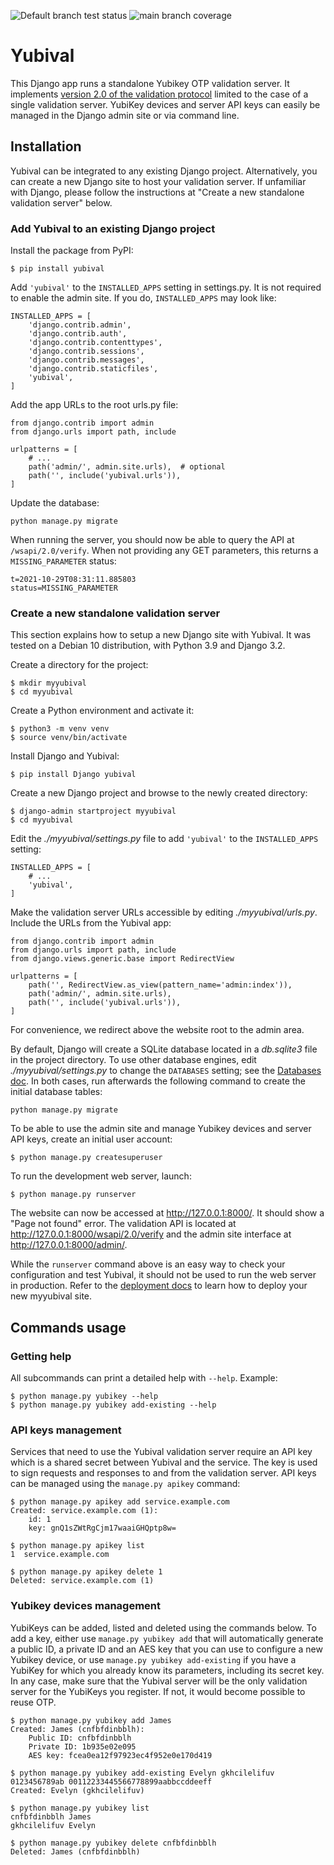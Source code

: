 ![Default branch test status](https://github.com/bruot/yubival/actions/workflows/test.yml/badge.svg)
![main branch coverage](https://codecov.io/gh/bruot/yubival/branch/main/graph/badge.svg?token=PNVDEEOHTU)


# Yubival

This Django app runs a standalone Yubikey OTP validation server. It implements [version 2.0 of the validation protocol](https://developers.yubico.com/yubikey-val/Validation_Protocol_V2.0.html) limited to the case of a single validation server. YubiKey devices and server API keys can easily be managed in the Django admin site or via command line.


## Installation

Yubival can be integrated to any existing Django project. Alternatively, you can create a new Django site to host your validation server. If unfamiliar with Django, please follow the instructions at "Create a new standalone validation server" below.


### Add Yubival to an existing Django project

Install the package from PyPI:

```
$ pip install yubival
```

Add `'yubival'` to the `INSTALLED_APPS` setting in settings.py. It is not required to enable the admin site. If you do, `INSTALLED_APPS` may look like:

```
INSTALLED_APPS = [
    'django.contrib.admin',
    'django.contrib.auth',
    'django.contrib.contenttypes',
    'django.contrib.sessions',
    'django.contrib.messages',
    'django.contrib.staticfiles',
    'yubival',
]
```

Add the app URLs to the root urls.py file:

```
from django.contrib import admin
from django.urls import path, include

urlpatterns = [
    # ...
    path('admin/', admin.site.urls),  # optional
    path('', include('yubival.urls')),
]
```

Update the database:

```
python manage.py migrate
```

When running the server, you should now be able to query the API at `/wsapi/2.0/verify`. When not providing any GET parameters, this returns a `MISSING_PARAMETER` status:

```
t=2021-10-29T08:31:11.885803
status=MISSING_PARAMETER
```


### Create a new standalone validation server

This section explains how to setup a new Django site with Yubival. It was tested on a Debian 10 distribution, with Python 3.9 and Django 3.2.

Create a directory for the project:

```
$ mkdir myyubival
$ cd myyubival
```

Create a Python environment and activate it:

```
$ python3 -m venv venv
$ source venv/bin/activate
```

Install Django and Yubival:

```
$ pip install Django yubival
```

Create a new Django project and browse to the newly created directory:

```
$ django-admin startproject myyubival
$ cd myyubival
```

Edit the _./myyubival/settings.py_ file to add `'yubival'` to the `INSTALLED_APPS` setting:

```
INSTALLED_APPS = [
    # ...
    'yubival',
]
```

Make the validation server URLs accessible by editing _./myyubival/urls.py_. Include the URLs from the Yubival app:

```
from django.contrib import admin
from django.urls import path, include
from django.views.generic.base import RedirectView

urlpatterns = [
    path('', RedirectView.as_view(pattern_name='admin:index')),
    path('admin/', admin.site.urls),
    path('', include('yubival.urls')),
]
```

For convenience, we redirect above the website root to the admin area.

By default, Django will create a SQLite database located in a _db.sqlite3_ file in the project directory. To use other database engines, edit _./myyubival/settings.py_ to change the `DATABASES` setting; see the [Databases doc](https://docs.djangoproject.com/en/dev/ref/databases/). In both cases, run afterwards the following command to create the initial database tables:

```
python manage.py migrate
```

To be able to use the admin site and manage Yubikey devices and server API keys, create an initial user account:

```
$ python manage.py createsuperuser
```

To run the development web server, launch:

```
$ python manage.py runserver
```

The website can now be accessed at http://127.0.0.1:8000/. It should show a "Page not found" error. The validation API is located at http://127.0.0.1:8000/wsapi/2.0/verify and the admin site interface at http://127.0.0.1:8000/admin/.

While the `runserver` command above is an easy way to check your configuration and test Yubival, it should not be used to run the web server in production. Refer to the [deployment docs](https://docs.djangoproject.com/en/dev/howto/deployment/) to learn how to deploy your new myyubival site.


## Commands usage

### Getting help

All subcommands can print a detailed help with `--help`. Example:

```
$ python manage.py yubikey --help
$ python manage.py yubikey add-existing --help
```


### API keys management

Services that need to use the Yubival validation server require an API key which is a shared secret between Yubival and the service. The key is used to sign requests and responses to and from the validation server. API keys can be managed using the `manage.py apikey` command:

```
$ python manage.py apikey add service.example.com
Created: service.example.com (1):
    id: 1
    key: gnQ1sZWtRgCjm17waaiGHQptp8w=

$ python manage.py apikey list
1  service.example.com

$ python manage.py apikey delete 1
Deleted: service.example.com (1)
```


### Yubikey devices management

YubiKeys can be added, listed and deleted using the commands below. To add a key, either use `manage.py yubikey add` that will automatically generate a public ID, a private ID and an AES key that you can use to configure a new Yubikey device, or use `manage.py yubikey add-existing` if you have a YubiKey for which you already know its parameters, including its secret key. In any case, make sure that the Yubival server will be the only validation server for the YubiKeys you register. If not, it would become possible to reuse OTP.

```
$ python manage.py yubikey add James
Created: James (cnfbfdinbblh):
    Public ID: cnfbfdinbblh
    Private ID: 1b935e02e095
    AES key: fcea0ea12f97923ec4f952e0e170d419

$ python manage.py yubikey add-existing Evelyn gkhcilelifuv 0123456789ab 00112233445566778899aabbccddeeff
Created: Evelyn (gkhcilelifuv)

$ python manage.py yubikey list
cnfbfdinbblh James
gkhcilelifuv Evelyn

$ python manage.py yubikey delete cnfbfdinbblh
Deleted: James (cnfbfdinbblh)
```
